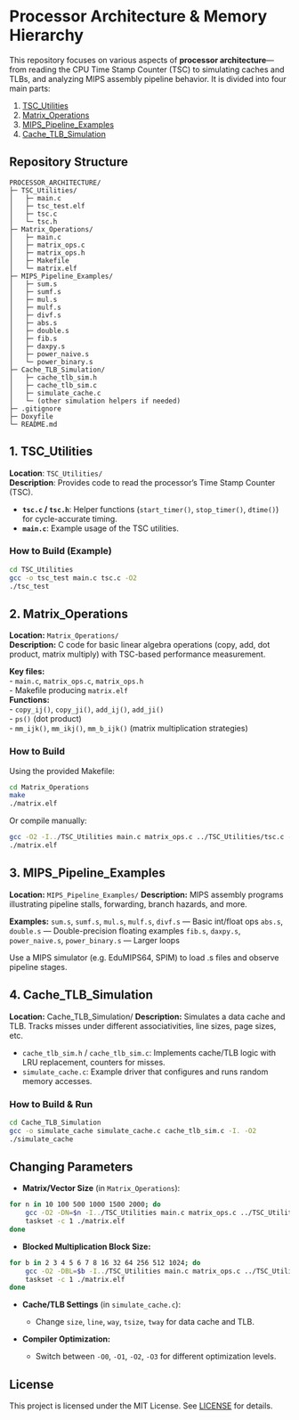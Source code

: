 # Processor Architecture & Memory Hierarchy

This repository focuses on various aspects of **processor architecture**—from reading the CPU Time Stamp Counter (TSC) to simulating caches and TLBs, and analyzing MIPS assembly pipeline behavior. It is divided into four main parts:

1. [TSC_Utilities](#1-tsc_utilities)  
2. [Matrix_Operations](#2-matrix_operations)  
3. [MIPS_Pipeline_Examples](#3-mips_pipeline_examples)  
4. [Cache_TLB_Simulation](#4-cache_tlb_simulation)

## Repository Structure

```
PROCESSOR_ARCHITECTURE/
├─ TSC_Utilities/
│   ├─ main.c
│   ├─ tsc_test.elf
│   ├─ tsc.c
│   └─ tsc.h
├─ Matrix_Operations/
│   ├─ main.c
│   ├─ matrix_ops.c
│   ├─ matrix_ops.h
│   ├─ Makefile
│   └─ matrix.elf
├─ MIPS_Pipeline_Examples/
│   ├─ sum.s
│   ├─ sumf.s
│   ├─ mul.s
│   ├─ mulf.s
│   ├─ divf.s
│   ├─ abs.s
│   ├─ double.s
│   ├─ fib.s
│   ├─ daxpy.s
│   ├─ power_naive.s
│   └─ power_binary.s
├─ Cache_TLB_Simulation/
│   ├─ cache_tlb_sim.h
│   ├─ cache_tlb_sim.c
│   ├─ simulate_cache.c
│   └─ (other simulation helpers if needed)
├─ .gitignore
├─ Doxyfile
└─ README.md
```

## 1. TSC_Utilities

**Location**: `TSC_Utilities/`  
**Description**: Provides code to read the processor’s Time Stamp Counter (TSC).

- **`tsc.c` / `tsc.h`**: Helper functions (`start_timer()`, `stop_timer()`, `dtime()`) for cycle-accurate timing.
- **`main.c`**: Example usage of the TSC utilities.

### How to Build (Example)

```bash
cd TSC_Utilities
gcc -o tsc_test main.c tsc.c -O2
./tsc_test
```

## 2. Matrix_Operations

**Location:** `Matrix_Operations/`  
**Description:** C code for basic linear algebra operations (copy, add, dot product, matrix multiply) with TSC-based performance measurement.  

 **Key files:**  
     - `main.c`, `matrix_ops.c`, `matrix_ops.h`  
     - Makefile producing `matrix.elf`  
 **Functions:**  
     - `copy_ij()`, `copy_ji()`, `add_ij()`, `add_ji()`  
     - `ps()` (dot product)  
     - `mm_ijk()`, `mm_ikj()`, `mm_b_ijk()` (matrix multiplication strategies)  

### How to Build

Using the provided Makefile:
```bash
cd Matrix_Operations
make
./matrix.elf
```
Or compile manually:
```bash
gcc -O2 -I../TSC_Utilities main.c matrix_ops.c ../TSC_Utilities/tsc.c -o matrix.elf -lm
./matrix.elf
```

## 3. MIPS_Pipeline_Examples

**Location:** `MIPS_Pipeline_Examples/`
**Description:** MIPS assembly programs illustrating pipeline stalls, forwarding, branch hazards, and more.

**Examples:**
    `sum.s`, `sumf.s`, `mul.s`, `mulf.s`, `divf.s` — Basic int/float ops
    `abs.s`, `double.s` — Double-precision floating examples
    `fib.s`, `daxpy.s`, `power_naive.s`, `power_binary.s` — Larger loops

Use a MIPS simulator (e.g. EduMIPS64, SPIM) to load .s files and observe pipeline stages.

## 4. Cache_TLB_Simulation

**Location:** Cache_TLB_Simulation/
**Description:** Simulates a data cache and TLB. Tracks misses under different associativities, line sizes, page sizes, etc.

- `cache_tlb_sim.h` / `cache_tlb_sim.c`: Implements cache/TLB logic with LRU replacement, counters for misses.
- `simulate_cache.c`: Example driver that configures and runs random memory accesses.

### How to Build & Run
```bash
cd Cache_TLB_Simulation
gcc -o simulate_cache simulate_cache.c cache_tlb_sim.c -I. -O2
./simulate_cache
```

## Changing Parameters

- **Matrix/Vector Size** (in `Matrix_Operations`):
```bash
for n in 10 100 500 1000 1500 2000; do
    gcc -O2 -DN=$n -I../TSC_Utilities main.c matrix_ops.c ../TSC_Utilities/tsc.c -o matrix.elf -lm
    taskset -c 1 ./matrix.elf
done
```

- **Blocked Multiplication Block Size:**
```bash
for b in 2 3 4 5 6 7 8 16 32 64 256 512 1024; do
    gcc -O2 -DBL=$b -I../TSC_Utilities main.c matrix_ops.c ../TSC_Utilities/tsc.c -o matrix.elf -lm
    taskset -c 1 ./matrix.elf
done
```

- **Cache/TLB Settings** (in `simulate_cache.c`):

    - Change `size`, `line`, `way`, `tsize`, `tway` for data cache and TLB.

- **Compiler Optimization:**

    - Switch between `-O0`, `-O1`, `-O2`, `-O3` for different optimization levels.

## License
This project is licensed under the MIT License. See [LICENSE](LICENSE) for details.
